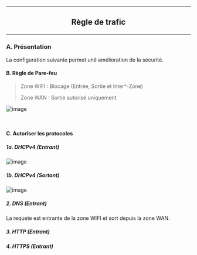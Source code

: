 --------------------------------------------------------------------------------------------------------------
## <p align='center'> Règle de trafic </p>
--------------------------------------------------------------------------------------------------------------
### A. Présentation
La configuration suivante permet unê amélioration de la sécurité.

#### B. Règle de Pare-feu
> Zone WIFI : Blocage (Entrée, Sortie et Inter^-Zone)
>
> Zone WAN : Sortie autorisé uniquement

![image](https://github.com/user-attachments/assets/67b67988-40e9-4a27-9db7-c609c9bae739)

<br />

#### C. Autorîser les protocoles
##### 1a. DHCPv4 (Entrant)
![image](https://github.com/user-attachments/assets/7c76f1c3-c926-4171-8cdc-bf05486f5c22)

##### 1b. DHCPv4 (Sortant)
![image](https://github.com/user-attachments/assets/12be971e-96f0-4ef1-830a-420adf900f95)

##### 2. DNS (Entrant)
La requete est entrante de la zone WIFI et sort depuis la zone WAN.

##### 3. HTTP (Entrant)

##### 4. HTTPS (Entrant)
